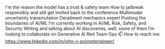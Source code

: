 I'm the reason the model has a trust & safety team
How to jailbreak responsibly and still get invited back to the conference
Multimodal uncertainty transmutation
Derailment mechanics expert
Pushing the boundaries of AI/ML
I’m currently working in AI/ML Risk, Safety, and Security
Writing and talking about AI discoveries, well, some of them
I’m looking to collaborate on Generative AI Red Team Ops
📫 How to reach me: https://www.linkedin.com/in/john-v-promptengineer/
  


